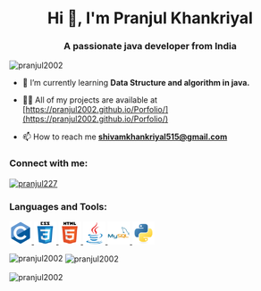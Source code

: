 <h1 align="center">Hi 👋, I'm Pranjul Khankriyal</h1>
<h3 align="center">A passionate java developer from India</h3>

<p align="left"> <img src="https://komarev.com/ghpvc/?username=pranjul2002&label=Profile%20views&color=0e75b6&style=flat" alt="pranjul2002" /> </p>

- 🌱 I’m currently learning **Data Structure and algorithm in java.**

- 👨‍💻 All of my projects are available at [https://pranjul2002.github.io/Porfolio/](https://pranjul2002.github.io/Porfolio/)

- 📫 How to reach me **shivamkhankriyal515@gmail.com**

<h3 align="left">Connect with me:</h3>
<p align="left">
<a href="https://twitter.com/pranjul227" target="blank"><img align="center" src="https://raw.githubusercontent.com/rahuldkjain/github-profile-readme-generator/master/src/images/icons/Social/twitter.svg" alt="pranjul227" height="30" width="40" /></a>
</p>

<h3 align="left">Languages and Tools:</h3>
<p align="left"> <a href="https://www.cprogramming.com/" target="_blank" rel="noreferrer"> <img src="https://raw.githubusercontent.com/devicons/devicon/master/icons/c/c-original.svg" alt="c" width="40" height="40"/> </a> <a href="https://www.w3schools.com/css/" target="_blank" rel="noreferrer"> <img src="https://raw.githubusercontent.com/devicons/devicon/master/icons/css3/css3-original-wordmark.svg" alt="css3" width="40" height="40"/> </a> <a href="https://www.w3.org/html/" target="_blank" rel="noreferrer"> <img src="https://raw.githubusercontent.com/devicons/devicon/master/icons/html5/html5-original-wordmark.svg" alt="html5" width="40" height="40"/> </a> <a href="https://www.java.com" target="_blank" rel="noreferrer"> <img src="https://raw.githubusercontent.com/devicons/devicon/master/icons/java/java-original.svg" alt="java" width="40" height="40"/> </a> <a href="https://www.mysql.com/" target="_blank" rel="noreferrer"> <img src="https://raw.githubusercontent.com/devicons/devicon/master/icons/mysql/mysql-original-wordmark.svg" alt="mysql" width="40" height="40"/> </a> <a href="https://www.python.org" target="_blank" rel="noreferrer"> <img src="https://raw.githubusercontent.com/devicons/devicon/master/icons/python/python-original.svg" alt="python" width="40" height="40"/> </a> </p>

<p><img align="left" src="https://github-readme-stats.vercel.app/api/top-langs?username=pranjul2002&show_icons=true&locale=en&layout=compact" alt="pranjul2002" /></p>

<p>&nbsp;<img align="center" src="https://github-readme-stats.vercel.app/api?username=pranjul2002&show_icons=true&locale=en" alt="pranjul2002" /></p>

<p><img align="center" src="https://github-readme-streak-stats.herokuapp.com/?user=pranjul2002&" alt="pranjul2002" /></p>

